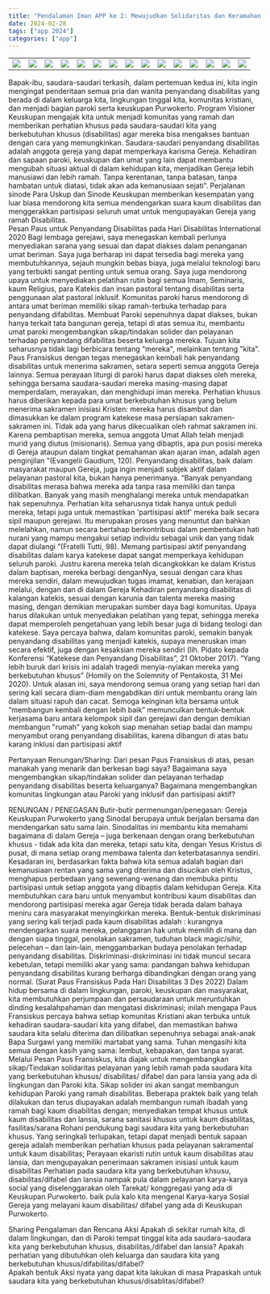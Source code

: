 ```yaml
---
title: "Pendalaman Iman APP ke 2: Mewujudkan Solidaritas dan Keramahan pada Kaum Disabilitas"
date: 2024-02-28
tags: ["app 2024"]
categories: ["app"]
---
```

| | | | | | | | | | | | | | | |
|---|---|---|---|---|---|---|---|---|---|---|---|---|---|---|
| ![](/img/app28feb243.avif) | ![](/img/app28feb248.avif) | ![](/img/app28feb2410.avif) | ![](/img/app28feb2411.avif) | ![](/img/app28feb2412.avif) | ![](/img/app28feb2413.avif) | ![](/img/app28feb2414.avif) | ![](/img/app28feb244.avif) | ![](/img/app28feb245.avif) | ![](/img/app28feb246.avif) | ![](/img/app28feb247.avif) | ![](/img/app28feb249.avif) | ![](/img/app28feb24.avif) | ![](/img/app28feb241.avif) | ![](/img/app28feb242.avif) | 

Bapak-ibu, saudara-saudari terkasih, dalam pertemuan kedua ini, kita ingin mengingat penderitaan semua pria dan wanita penyandang disabilitas yang berada di dalam keluarga kita, lingkungan tinggal kita, komunitas kristiani, dan menjadi bagian paroki serta keuskupan Purwokerto. Program Visioner Keuskupan mengajak kita untuk menjadi komunitas yang ramah dan memberikan perhatian khusus pada saudara-saudari kita yang berkebutuhan khusus (disabilitas) agar mereka bisa mengakses bantuan dengan cara yang memungkinkan.
Saudara-saudari penyandang disabilitas adalah anggota gereja yang dapat memperkaya karisma Gereja. Kehadiran dan sapaan paroki, keuskupan dan umat yang lain dapat membantu mengubah situasi aktual di dalam kehidupan kita, menjadikan Gereja lebih manusiawi dan lebih ramah. Tanpa kerentanan, tanpa batasan, tanpa hambatan untuk diatasi, tidak akan ada kemanusiaan sejati”. Perjalanan sinode Para Uskup dan Sinode Keuskupan memberikan kesempatan yang luar biasa mendorong kita semua mendengarkan suara kaum disabilitas dan menggerakkan partisipasi seluruh umat untuk mengupayakan Gereja yang ramah Disabilitas.   
Pesan Paus untuk Penyandang Disabilitas pada Hari Disabilitas International 2020
Bagi lembaga gerejawi, saya menegaskan kembali perlunya menyediakan sarana yang sesuai dan dapat diakses dalam penanganan umat beriman. Saya juga berharap ini dapat tersedia bagi mereka yang membutuhkannya, sejauh mungkin bebas biaya, juga melalui teknologi baru yang terbukti sangat penting untuk semua orang. Saya juga mendorong upaya untuk menyediakan pelatihan rutin bagi semua Imam, Seminaris, kaum Religius, para Katekis dan insan pastoral tentang disabilitas serta penggunaan alat pastoral inklusif. 
Komunitas paroki harus mendorong di antara umat beriman memiliki sikap ramah-terbuka terhadap para penyandang difabilitas. Membuat Paroki sepenuhnya dapat diakses, bukan hanya terkait tata bangunan gereja, tetapi di atas semua itu, membantu umat paroki mengembangkan sikap/tindakan solider dan pelayanan terhadap penyandang difabilitas beserta keluarga mereka. Tujuan kita seharusnya tidak lagi berbicara tentang "mereka", melainkan tentang "kita".
Paus Fransiskus dengan tegas menegaskan kembali hak penyandang disabilitas untuk menerima sakramen, setara seperti semua anggota Gereja lainnya. Semua perayaan liturgi di paroki harus dapat diakses oleh mereka, sehingga bersama saudara-saudari mereka masing-masing dapat memperdalam, merayakan, dan menghidupi iman mereka. Perhatian khusus harus diberikan kepada para umat berkebutuhan khusus yang belum menerima sakramen inisiasi Kristen: mereka harus disambut dan dimasukkan ke dalam program katekese masa persiapan sakramen-sakramen ini. Tidak ada yang harus dikecualikan oleh rahmat sakramen ini. Karena pembaptisan mereka, semua anggota Umat Allah telah menjadi murid yang diutus (misionaris). Semua yang dibaptis, apa pun posisi mereka di Gereja ataupun dalam tingkat pemahaman akan ajaran iman, adalah agen penginjilan ”(Evangelii Gaudium, 120). 
Penyandang disabilitas, baik dalam masyarakat maupun Gereja, juga ingin menjadi subjek aktif dalam pelayanan pastoral kita, bukan hanya penerimanya. “Banyak penyandang disabilitas merasa bahwa mereka ada tanpa rasa memiliki dan tanpa dilibatkan. Banyak yang masih menghalangi mereka untuk mendapatkan hak sepenuhnya. Perhatian kita seharusnya tidak hanya untuk peduli mereka, tetapi juga untuk memastikan 'partisipasi aktif' mereka baik secara sipil maupun gerejawi. Itu merupakan proses yang menuntut dan bahkan melelahkan, namun secara bertahap berkontribusi dalam pembentukan hati nurani yang mampu mengakui setiap individu sebagai unik dan yang tidak dapat diulangi ”(Fratelli Tutti, 98). Memang partisipasi aktif penyandang disabilitas dalam karya katekese dapat sangat memperkaya kehidupan seluruh paroki. Justru karena mereka telah dicangkokkan ke dalam Kristus dalam baptisan, mereka berbagi denganNya, sesuai dengan cara khas mereka sendiri, dalam mewujudkan tugas imamat, kenabian, dan kerajaan melalui, dengan dan di dalam Gereja
Kehadiran penyandang disabilitas di kalangan katekis, sesuai dengan karunia dan talenta mereka masing masing, dengan demikian merupakan sumber daya bagi komunitas. Upaya harus dilakukan untuk menyediakan pelatihan yang tepat, sehingga mereka dapat memperoleh pengetahuan yang lebih besar juga di bidang teologi dan katekese. Saya percaya bahwa, dalam komunitas paroki, semakin banyak penyandang disabilitas yang menjadi katekis, supaya meneruskan iman secara efektif, juga dengan kesaksian mereka sendiri (lih. Pidato kepada Konferensi “Katekese dan Penyandang Disabilitas”, 21 Oktober 2017). “Yang lebih buruk dari krisis ini adalah tragedi menyia-nyiakan mereka yang berkebutuhan khusus” (Homily on the Solemnity of Pentakosta, 31 Mei 2020). Untuk alasan ini, saya mendorong semua orang yang setiap hari dan sering kali secara diam-diam mengabdikan diri untuk membantu orang lain dalam situasi rapuh dan cacat. Semoga keinginan kita bersama untuk “membangun kembali dengan lebih baik” memunculkan bentuk-bentuk kerjasama baru antara kelompok sipil dan gerejawi dan dengan demikian membangun "rumah" yang kokoh siap menahan setiap badai dan mampu menyambut orang penyandang disabilitas, karena dibangun di atas batu karang inklusi dan partisipasi aktif

Pertanyaan Renungan/Sharing:
Dari pesan Paus Fransiskus di atas, pesan manakah yang menarik dan berkesan bagi saya? 
Bagaimana saya mengembangkan sikap/tindakan solider dan pelayanan terhadap penyandang disabilitas beserta keluarganya? 
Bagaimana mengembangkan komunitas lingkungan atau Paroki yang inklusif dan partisipasi aktif?

RENUNGAN / PENEGASAN
Butir-butir permenungan/penegasan:
Gereja Keuskupan Purwokerto yang Sinodal berupaya untuk berjalan bersama dan mendengarkan satu sama lain. Sinodalitas ini membantu kita memahami bagaimana di dalam Gereja – juga berkenaan dengan orang berkebutuhan khusus - tidak ada kita dan mereka, tetapi satu kita, dengan Yesus Kristus di pusat, di mana setiap orang membawa talenta dan keterbatasannya sendiri. Kesadaran ini, berdasarkan fakta bahwa kita semua adalah bagian dari kemanusiaan rentan yang sama yang diterima dan disucikan oleh Kristus, menghapus perbedaan yang sewenang-wenang dan membuka pintu partisipasi untuk setiap anggota yang dibaptis dalam kehidupan Gereja. 
Kita membutuhkan cara baru untuk menyambut kontribusi kaum disabilitas dan mendorong partisipasi mereka agar Gereja tidak berada dalam bahaya meniru cara masyarakat menyingkirkan mereka. Bentuk-bentuk diskriminasi yang sering kali terjadi pada kaum disabilitas adalah : kurangnya mendengarkan suara mereka, pelanggaran hak untuk memilih di mana dan dengan siapa tinggal, penolakan sakramen, tuduhan black magic/sihir, pelecehan – dan lain-lain, menggambarkan budaya penolakan terhadap penyandang disabilitas. Diskriminasi-diskriminasi ini tidak muncul secara kebetulan, tetapi memiliki akar yang sama: pandangan bahwa kehidupan penyandang disabilitas kurang berharga dibandingkan dengan orang yang normal. (Surat Paus Fransiskus Pada Hari Disabilitas 3 Des 2022)
Dalam hidup bersama di dalam lingkungan, paroki, keuskupan dan masyarakat, kita membutuhkan perjumpaan dan persaudaraan untuk meruntuhkan dinding kesalahpahaman dan mengatasi diskriminasi; inilah mengapa Paus Fransiskus percaya bahwa setiap komunitas Kristiani akan terbuka untuk kehadiran saudara-saudari kita yang difabel, dan memastikan bahwa saudara kita selalu diterima dan dilibatkan sepenuhnya sebagai anak-anak Bapa Surgawi yang memiliki martabat yang sama. Tuhan mengasihi kita semua dengan kasih yang sama: lembut, kebapakan, dan tanpa syarat.
Melalui Pesan Paus Fransiskus, kita diajak untuk mengembangkan sikap/Tindakan solidaritas pelayanan yang lebih ramah pada saudara kita yang berkebutuhan khusus/ disabilitas/ difabel dan para lansia yang ada di lingkungan dan Paroki kita. Sikap solider ini akan sangat membangun kehidupan Paroki yang ramah disabilitas. Beberapa praktek baik yang telah dilakukan dan terus diupayakan adalah membangun rumah ibadah yang ramah bagi kaum disabilitas dengan; menyediakan tempat khusus untuk kaum disabilitas dan lansia, sarana sanitasi khusus untuk kaum disabilitas, fasilitas/sarana Rohani pendukung bagi saudara kita yang berkebutuhan khusus. Yang seringkali terlupakan, tetapi dapat menjadi bentuk sapaan gereja adalah memberikan perhatian khusus pada pelayanan sakramental untuk kaum disabilitas; Perayaan ekaristi rutin untuk kaum disabilitas atau lansia, dan mengupayakan penerimaan sakramen inisiasi untuk kaum disabilitas 
Perhatian pada saudara kita yang berkebutuhan khsusu, disabilitas/difabel dan lansia nampak pula dalam pelayanan karya-karya social yang diselenggarakan oleh Tarekat/ konggregasi yang ada di Keuskupan Purwokerto. baik pula kalo kita mengenal Karya-karya Sosial Gereja yang melayani kaum disabilitas/ difabel yang ada di Keuskupan Purwokerto.

Sharing Pengalaman dan Rencana Aksi
Apakah di sekitar rumah kita, di dalam lingkungan, dan di Paroki tempat tinggal kita ada saudara-saudara kita yang berkebutuhan khusus, disabilitas,/difabel dan lansia? 
Apakah perhatian yang dibutuhkan oleh keluarga dan saudara kita yang berkebutuhan khusus/difabilitas/difabel?  
Apakah bentuk Aksi nyata yang dapat kita lakukan di masa Prapaskah untuk saudara kita yang berkebutuhan khusus/disablitas/difabel?

